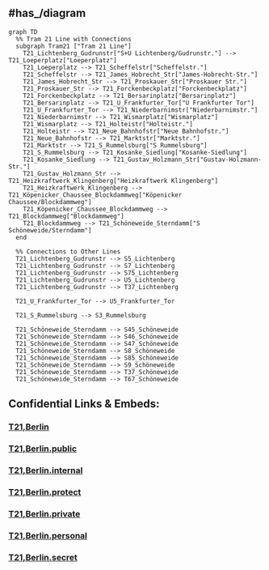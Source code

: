 
## #has_/diagram 


```mermaid
graph TD
  %% Tram 21 Line with Connections
  subgraph Tram21 ["Tram 21 Line"]
    T21_Lichtenberg_Gudrunstr["S+U Lichtenberg/Gudrunstr."] --> T21_Loeperplatz["Loeperplatz"]
    T21_Loeperplatz --> T21_Scheffelstr["Scheffelstr."]
    T21_Scheffelstr --> T21_James_Hobrecht_Str["James-Hobrecht-Str."]
    T21_James_Hobrecht_Str --> T21_Proskauer_Str["Proskauer Str."]
    T21_Proskauer_Str --> T21_Forckenbeckplatz["Forckenbeckplatz"]
    T21_Forckenbeckplatz --> T21_Bersarinplatz["Bersarinplatz"]
    T21_Bersarinplatz --> T21_U_Frankfurter_Tor["U Frankfurter Tor"]
    T21_U_Frankfurter_Tor --> T21_Niederbarnimstr["Niederbarnimstr."]
    T21_Niederbarnimstr --> T21_Wismarplatz["Wismarplatz"]
    T21_Wismarplatz --> T21_Holteistr["Holteistr."]
    T21_Holteistr --> T21_Neue_Bahnhofstr["Neue Bahnhofstr."]
    T21_Neue_Bahnhofstr --> T21_Marktstr["Marktstr."]
    T21_Marktstr --> T21_S_Rummelsburg["S Rummelsburg"]
    T21_S_Rummelsburg --> T21_Kosanke_Siedlung["Kosanke-Siedlung"]
    T21_Kosanke_Siedlung --> T21_Gustav_Holzmann_Str["Gustav-Holzmann-Str."]
    T21_Gustav_Holzmann_Str --> T21_Heizkraftwerk_Klingenberg["Heizkraftwerk Klingenberg"]
    T21_Heizkraftwerk_Klingenberg --> T21_Köpenicker_Chaussee_Blockdammweg["Köpenicker Chaussee/Blockdammweg"]
    T21_Köpenicker_Chaussee_Blockdammweg --> T21_Blockdammweg["Blockdammweg"]
    T21_Blockdammweg --> T21_Schöneweide_Sterndamm["S Schöneweide/Sterndamm"]
  end

  %% Connections to Other Lines
  T21_Lichtenberg_Gudrunstr --> S5_Lichtenberg
  T21_Lichtenberg_Gudrunstr --> S7_Lichtenberg
  T21_Lichtenberg_Gudrunstr --> S75_Lichtenberg
  T21_Lichtenberg_Gudrunstr --> U5_Lichtenberg
  T21_Lichtenberg_Gudrunstr --> T37_Lichtenberg

  T21_U_Frankfurter_Tor --> U5_Frankfurter_Tor

  T21_S_Rummelsburg --> S3_Rummelsburg

  T21_Schöneweide_Sterndamm --> S45_Schöneweide
  T21_Schöneweide_Sterndamm --> S46_Schöneweide
  T21_Schöneweide_Sterndamm --> S47_Schöneweide
  T21_Schöneweide_Sterndamm --> S8_Schöneweide
  T21_Schöneweide_Sterndamm --> S85_Schöneweide
  T21_Schöneweide_Sterndamm --> S9_Schöneweide
  T21_Schöneweide_Sterndamm --> T37_Schöneweide
  T21_Schöneweide_Sterndamm --> T67_Schöneweide

```


## Confidential Links & Embeds: 

### [T21,Berlin](/_Standards/Earth/Continent/Europe/Europe~Central/Germany/Germany~West/State~Berlin/cities~Berlin/cities~Berlin/Berlin-city/Tram,Berlin/T21,Berlin.md) 

### [T21,Berlin.public](/_public/Earth/Continent/Europe/Europe~Central/Germany/Germany~West/State~Berlin/cities~Berlin/cities~Berlin/Berlin-city/Tram,Berlin/T21,Berlin.public.md) 

### [T21,Berlin.internal](/_internal/Earth/Continent/Europe/Europe~Central/Germany/Germany~West/State~Berlin/cities~Berlin/cities~Berlin/Berlin-city/Tram,Berlin/T21,Berlin.internal.md) 

### [T21,Berlin.protect](/_protect/Earth/Continent/Europe/Europe~Central/Germany/Germany~West/State~Berlin/cities~Berlin/cities~Berlin/Berlin-city/Tram,Berlin/T21,Berlin.protect.md) 

### [T21,Berlin.private](/_private/Earth/Continent/Europe/Europe~Central/Germany/Germany~West/State~Berlin/cities~Berlin/cities~Berlin/Berlin-city/Tram,Berlin/T21,Berlin.private.md) 

### [T21,Berlin.personal](/_personal/Earth/Continent/Europe/Europe~Central/Germany/Germany~West/State~Berlin/cities~Berlin/cities~Berlin/Berlin-city/Tram,Berlin/T21,Berlin.personal.md) 

### [T21,Berlin.secret](/_secret/Earth/Continent/Europe/Europe~Central/Germany/Germany~West/State~Berlin/cities~Berlin/cities~Berlin/Berlin-city/Tram,Berlin/T21,Berlin.secret.md)


